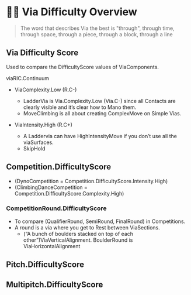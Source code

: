 # 🔷🔺 <via>Via</via> Difficulty Overview

> The word that describes Via the best is "through", through time, through space, through a piece, through a block, through a line

## <via>Via</via> Difficulty Score

Used to compare the DifficultyScore values of ViaComponents.

viaRIC.Continuum

- ViaComplexity.Low (R.C-)
    - LadderVia is Via.Complexity.Low (Via.C-) since all Contacts are clearly visible and it’s clear how to Mano them.
    - MoveClimbing is all about creating ComplexMove on Simple Vias.

- ViaIntensity.High (R.C+)
    - A Laddervia can have HighIntensityMove if you don’t use all the viaSurfaces.  
    - SkipHold

## Competition.DifficultyScore

- (DynoCompetition = Competition.DifficultyScore.Intensity.High)
- (ClimbingDanceCompetition = Competition.DifficultyScore.Complexity.High)

### CompetitionRound.DifficultyScore

- To compare (QualifierRound, SemiRound, FinalRound) in Competitions.
- A round is a <via>via</via> where you get to Rest between ViaSections.
    - (“A bunch of boulders stacked on top of each other”)ViaVerticalAlignment. BoulderRound is ViaHorizontalAlignment

## Pitch.DifficultyScore

## Multipitch.DifficultyScore
